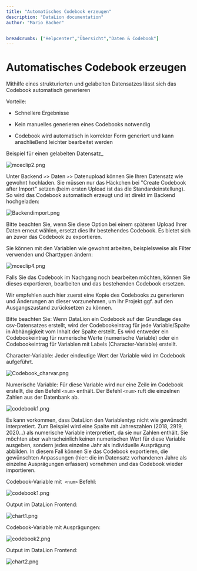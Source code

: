 ```yaml
---
title: "Automatisches Codebook erzeugen"
description: "DataLion documentation"
author: "Mario Bacher"


breadcrumbs: ["Helpcenter","Übersicht","Daten & Codebook"]
---
```


# Automatisches Codebook erzeugen

Mithilfe eines strukturierten und gelabelten Datensatzes lässt sich das Codebook automatisch generieren

Vorteile:

-   Schnellere Ergebnisse
    
-   Kein manuelles generieren eines Codebooks notwendig
    
-   Codebook wird automatisch in korrekter Form generiert und kann anschließend leichter bearbeitet werden
    

Beispiel für einen gelabelten Datensatz\_

![mceclip2.png](/img/3408270.png)

Unter Backend `>`> Daten `>`> Datenupload können Sie Ihren Datensatz wie gewohnt hochladen. Sie müssen nur das Häckchen bei "Create Codebook after Import" setzen (beim ersten Upload ist das die Standardeinstellung). So wird das Codebook automatisch erzeugt und ist direkt im Backend hochgeladen:

![Backendimport.png](/img/4063246.png)

Bitte beachten Sie, wenn Sie diese Option bei einem späteren Upload Ihrer Daten erneut wählen, ersetzt dies Ihr bestehendes Codebook. Es bietet sich an zuvor das Codebook zu exportieren.

Sie können mit den Variablen wie gewohnt arbeiten, beispielsweise als Filter verwenden und Charttypen ändern:

![mceclip4.png](/img/3408282.png)

Falls Sie das Codebook im Nachgang noch bearbeiten möchten, können Sie dieses exportieren, bearbeiten und das bestehenden Codebook ersetzen.

Wir empfehlen auch hier zuerst eine Kopie des Codebooks zu generieren und Änderungen an dieser vorzunehmen, um Ihr Projekt ggf. auf den Ausgangszustand zurücksetzen zu können.

Bitte beachten Sie: Wenn DataLion ein Codebook auf der Grundlage des csv-Datensatzes erstellt, wird der Codebookeintrag für jede Variable/Spalte in Abhängigkeit vom Inhalt der Spalte erstellt. Es wird entweder ein Codebookeintrag für numerische Werte (numerische Variable) oder ein Codebookeintrag für Variablen mit Labels (Character-Variable) erstellt.

Character-Variable: Jeder eindeutige Wert der Variable wird im Codebook aufgeführt.

![Codebook_charvar.png](/img/4063252.png)

Numerische Variable: Für diese Variable wird nur eine Zeile im Codebook erstellt, die den Befehl `<num>` enthält. Der Befehl `<num>` ruft die einzelnen Zahlen aus der Datenbank ab.

![codebook1.png](/img/4063258.png)

Es kann vorkommen, dass DataLion den Variablentyp nicht wie gewünscht interpretiert. Zum Beispiel wird eine Spalte mit Jahreszahlen (2018, 2919, 2020...) als numerische Variable interpretiert, da sie nur Zahlen enthält. Sie möchten aber wahrscheinlich keinen numerischen Wert für diese Variable ausgeben, sondern jedes einzelne Jahr als individuelle Ausprägung abbilden. In diesem Fall können Sie das Codebook exportieren, die gewünschten Anpassungen (hier: die im Datensatz vorhandenen Jahre als einzelne Ausprägungen erfassen) vornehmen und das Codebook wieder importieren. 

Codebook-Variable mit  `<num>` Befehl:

![codebook1.png](/img/4063258.png)

Output im DataLion Frontend:

![chart1.png](/img/4063275.png)

Codebook-Variable mit Ausprägungen:

![codebook2.png](/img/4063281.png)

Output im DataLion Frontend:

![chart2.png](/img/4063287.png)

